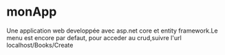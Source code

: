 # monApp
Une application web developpée avec asp.net core et entity framework.Le menu est encore par defaut, pour acceder au crud,suivre l'url localhost/Books/Create

